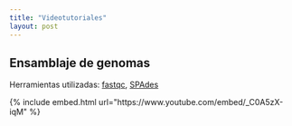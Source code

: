 ```yaml
---
title: "Videotutoriales"
layout: post
---
```


## Ensamblaje de genomas
<article>
  <p align="justify">Herramientas utilizadas: <a href="https://www.bioinformatics.babraham.ac.uk/projects/fastqc/">fastqc</a>, <a href="https://github.com/ablab/spades">SPAdes</a></p>

</html>
{% include embed.html url="https://www.youtube.com/embed/_C0A5zX-iqM" %}
